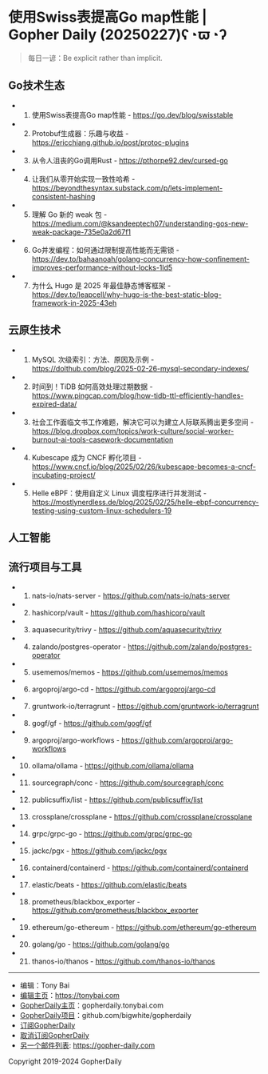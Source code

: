 # 使用Swiss表提高Go map性能 | Gopher Daily (20250227)ʕ◔ϖ◔ʔ

>每日一谚：Be explicit rather than implicit.

## Go技术生态


- 1. 使用Swiss表提高Go map性能 - https://go.dev/blog/swisstable

- 2. Protobuf生成器：乐趣与收益 - https://ericchiang.github.io/post/protoc-plugins

- 3. 从令人沮丧的Go调用Rust - https://pthorpe92.dev/cursed-go

- 4. 让我们从零开始实现一致性哈希 - https://beyondthesyntax.substack.com/p/lets-implement-consistent-hashing

- 5. 理解 Go 新的 weak 包 - https://medium.com/@ksandeeptech07/understanding-gos-new-weak-package-735e0a2d67f1

- 6. Go并发编程：如何通过限制提高性能而无需锁 - https://dev.to/bahaanoah/golang-concurrency-how-confinement-improves-performance-without-locks-1ld5

- 7. 为什么 Hugo 是 2025 年最佳静态博客框架 - https://dev.to/leapcell/why-hugo-is-the-best-static-blog-framework-in-2025-43eh


## 云原生技术


- 1. MySQL 次级索引：方法、原因及示例 - https://dolthub.com/blog/2025-02-26-mysql-secondary-indexes/

- 2. 时间到！TiDB 如何高效处理过期数据 - https://www.pingcap.com/blog/how-tidb-ttl-efficiently-handles-expired-data/

- 3. 社会工作面临文书工作难题，解决它可以为建立人际联系腾出更多空间 - https://blog.dropbox.com/topics/work-culture/social-worker-burnout-ai-tools-casework-documentation

- 4. Kubescape 成为 CNCF 孵化项目 - https://www.cncf.io/blog/2025/02/26/kubescape-becomes-a-cncf-incubating-project/

- 5. Helle eBPF：使用自定义 Linux 调度程序进行并发测试 - https://mostlynerdless.de/blog/2025/02/25/helle-ebpf-concurrency-testing-using-custom-linux-schedulers-19


## 人工智能



## 流行项目与工具


- 1. nats-io/nats-server - https://github.com/nats-io/nats-server

- 2. hashicorp/vault - https://github.com/hashicorp/vault

- 3. aquasecurity/trivy - https://github.com/aquasecurity/trivy

- 4. zalando/postgres-operator - https://github.com/zalando/postgres-operator

- 5. usememos/memos - https://github.com/usememos/memos

- 6. argoproj/argo-cd - https://github.com/argoproj/argo-cd

- 7. gruntwork-io/terragrunt - https://github.com/gruntwork-io/terragrunt

- 8. gogf/gf - https://github.com/gogf/gf

- 9. argoproj/argo-workflows - https://github.com/argoproj/argo-workflows

- 10. ollama/ollama - https://github.com/ollama/ollama

- 11. sourcegraph/conc - https://github.com/sourcegraph/conc

- 12. publicsuffix/list - https://github.com/publicsuffix/list

- 13. crossplane/crossplane - https://github.com/crossplane/crossplane

- 14. grpc/grpc-go - https://github.com/grpc/grpc-go

- 15. jackc/pgx - https://github.com/jackc/pgx

- 16. containerd/containerd - https://github.com/containerd/containerd

- 17. elastic/beats - https://github.com/elastic/beats

- 18. prometheus/blackbox_exporter - https://github.com/prometheus/blackbox_exporter

- 19. ethereum/go-ethereum - https://github.com/ethereum/go-ethereum

- 20. golang/go - https://github.com/golang/go

- 21. thanos-io/thanos - https://github.com/thanos-io/thanos


----

- 编辑：Tony Bai
- [编辑主页](https://tonybai.com)：https://tonybai.com
- [GopherDaily主页](https://gopherdaily.tonybai.com)：gopherdaily.tonybai.com
- [GopherDaily项目](https://github.com/bigwhite/gopherdaily)：github.com/bigwhite/gopherdaily
- [订阅GopherDaily](https://gopherdaily.tonybai.com/subscribe)
- [取消订阅GopherDaily](https://gopherdaily.tonybai.com/unsubscribe)
- [另一个邮件列表](https://gopher-daily.com): https://gopher-daily.com

Copyright 2019-2024 GopherDaily
